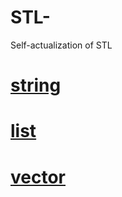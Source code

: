 # STL-
Self-actualization of STL

# [string](https://github.com/zevin02/STL-/tree/master/string)

# [list](https://github.com/zevin02/STL-/tree/master/list)

# [vector](https://github.com/zevin02/STL-/tree/master/vector)
